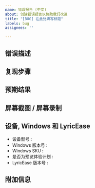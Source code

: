```yaml
---
name: 错误报告 (中文)
about: 创建错误报告以协助我们改进
title: "[BUG] 在此处填写标题"
labels: bug
assignees: ''

---
```


<!--



发布 issue 前请先参考这里
发布 issue 前请先参考这里
发布 issue 前请先参考这里



即日起，所有不符合下方要求、未提供详细信息的 issue 均会被直接删除或关闭，不予受理。
即日起，所有不符合下方要求、未提供详细信息的 issue 均会被直接删除或关闭，不予受理。
即日起，所有不符合下方要求、未提供详细信息的 issue 均会被直接删除或关闭，不予受理。



1. 搜索其他用户提出的 issue （包括状态为 open 和 closed 的 issue），确保您提出的错误描述信息 / 功能建议没有和其他用户重复；
2. 请事先参考 https://brandonw3612.github.io/LyricEase/faq.html 中的介绍，确保您提出的 issue 不属于该板块已经解决问题的范畴。



-->

## 错误描述
<!--请尽量清晰简短地描述您遇到的问题.-->

## 复现步骤
<!--复现该错误的具体步骤. 如果和具体在线资源相关请附上资源链接, 如果和具体设备相关请尽可能详细说明. 
1. 前往 xx 页面
2. 点击 xx 按钮
3. 将页面滚动至 xx 处
4. 错误以 xx 形式呈现-->

## 预期结果
<!--请以清晰简洁的语言描述您预期该行为得到的结果.-->

## 屏幕截图 / 屏幕录制
<!--如果可以, 请附上您复现错误的截图或屏幕录制视频.-->

## 设备, Windows 和 LyricEase
 - 设备型号 <!--按下 Windows+R 组合键，输入 msinfo32，在弹出的对话框中找到 系统型号 (System Model) 所对应的值--> :
 - Windows 版本号 <!--[e.g. Windows 11 22000.x]--> :
 - Windows SKU <!--[e.g. 家庭版 / 专业版]--> :
 - 是否为预览体验计划 <!--[e.g. 是 / 否]--> : 
 - LyricEase 版本号 <!--[e.g. v0.9.91]--> :

## 附加信息
<!--如果有补充说明请写在这里.-->
